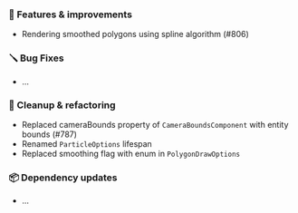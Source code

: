 ### 🚀 Features & improvements

- Rendering smoothed polygons using spline algorithm (#806)

### 🪛 Bug Fixes

- ...

### 🧽 Cleanup & refactoring

- Replaced cameraBounds property of `CameraBoundsComponent` with entity bounds (#787)
- Renamed `ParticleOptions` lifespan
- Replaced smoothing flag with enum in `PolygonDrawOptions`

### 📦 Dependency updates

- ...